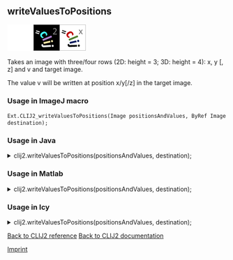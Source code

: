 ## writeValuesToPositions
<img src="images/mini_empty_logo.png"/><img src="images/mini_clij2_logo.png"/><img src="images/mini_clijx_logo.png"/>

Takes an image with three/four rows (2D: height = 3; 3D: height = 4): x, y [, z] and v and target image. 

The value v will be written at position x/y[/z] in the target image.

### Usage in ImageJ macro
```
Ext.CLIJ2_writeValuesToPositions(Image positionsAndValues, ByRef Image destination);
```




### Usage in Java


<details>

<summary>
clij2.writeValuesToPositions(positionsAndValues, destination);
</summary>
<pre class="highlight">// init CLIJ and GPU
import net.haesleinhuepf.clij2.CLIJ2;
import net.haesleinhuepf.clij.clearcl.ClearCLBuffer;
CLIJ2 clij2 = CLIJ2.getInstance();

// get input parameters
ClearCLBuffer positionsAndValues = clij2.push(positionsAndValuesImagePlus);
destination = clij2.create(positionsAndValues);
</pre>

<pre class="highlight">
// Execute operation on GPU
clij2.writeValuesToPositions(positionsAndValues, destination);
</pre>

<pre class="highlight">
//show result
destinationImagePlus = clij2.pull(destination);
destinationImagePlus.show();

// cleanup memory on GPU
clij2.release(positionsAndValues);
clij2.release(destination);
</pre>

</details>





### Usage in Matlab


<details>

<summary>
clij2.writeValuesToPositions(positionsAndValues, destination);
</summary>
<pre class="highlight">% init CLIJ and GPU
clij2 = init_clatlab();

% get input parameters
positionsAndValues = clij2.pushMat(positionsAndValues_matrix);
destination = clij2.create(positionsAndValues);
</pre>

<pre class="highlight">
% Execute operation on GPU
clij2.writeValuesToPositions(positionsAndValues, destination);
</pre>

<pre class="highlight">
% show result
destination = clij2.pullMat(destination)

% cleanup memory on GPU
clij2.release(positionsAndValues);
clij2.release(destination);
</pre>

</details>





### Usage in Icy


<details>

<summary>
clij2.writeValuesToPositions(positionsAndValues, destination);
</summary>
<pre class="highlight">// init CLIJ and GPU
importClass(net.haesleinhuepf.clicy.CLICY);
importClass(Packages.icy.main.Icy);

clij2 = CLICY.getInstance();

// get input parameters
positionsAndValues_sequence = getSequence();positionsAndValues = clij2.pushSequence(positionsAndValues_sequence);
destination = clij2.create(positionsAndValues);
</pre>

<pre class="highlight">
// Execute operation on GPU
clij2.writeValuesToPositions(positionsAndValues, destination);
</pre>

<pre class="highlight">
// show result
destination_sequence = clij2.pullSequence(destination)
Icy.addSequence(destination_sequence
// cleanup memory on GPU
clij2.release(positionsAndValues);
clij2.release(destination);
</pre>

</details>



[Back to CLIJ2 reference](https://clij.github.io/clij2-docs/reference)
[Back to CLIJ2 documentation](https://clij.github.io/clij2-docs)

[Imprint](https://clij.github.io/imprint)
